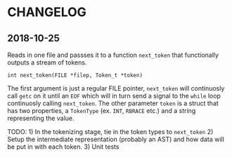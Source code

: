 # CHANGELOG

## 2018-10-25

Reads in one file and passses it to a function `next_token` that functionally outputs a stream of tokens.

    int next_token(FILE *filep, Token_t *token)

The first argument is just a regular FILE pointer, `next_token` will continuosly call `getc` on it until an `EOF` which will in turn send a signal to the `while` loop continuosly calling `next_token`. The other parameter `token` is a struct that has two properties, a `TokenType` (ex. `INT`, `RBRACE` etc.) and a string representing the value.

TODO: 1) In the tokenizing stage, tie in the token types to `next_token` 2) Setup the intermediate representation (probably an AST) and how data will be put in with each token. 3) Unit tests




